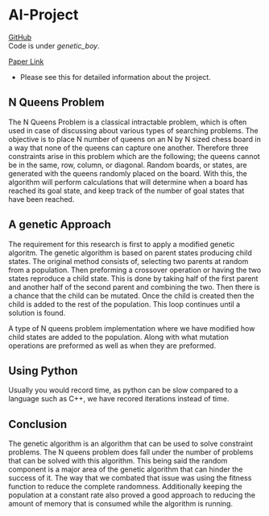 # AI-Project
[GitHub](https://github.com/jay4842/AI-Project)  
Code is under *genetic_boy*.  
  
[Paper Link](https://www.overleaf.com/read/pcgwmrpzyqjd)    
- Please see this for detailed information about the project.
  
## N Queens Problem
The N Queens Problem is a classical intractable problem, which is often used in case of discussing about various types of searching problems. The objective is to place N number of queens on an N by N sized chess board in a way that none of the queens can capture one another. Therefore three constraints arise in this problem which are the following; the queens cannot be in the same, row, column, or diagonal. Random boards, or states, are generated with the queens randomly placed on the board. With this, the algorithm will perform calculations that will determine when a board has reached its goal state, and keep track of the number of goal states that have been reached.

## A genetic Approach
The requirement for this research is first to apply a modified genetic algoritm. The genetic algorithm is based on parent states producing child states. The original method consists of, selecting two parents at random from a population. Then preforming a crossover operation or having the two states reproduce a child state. This is done by taking half of the first parent and another half of the second parent and combining the two. Then there is a chance that the child can be mutated. Once the child is created then the child is added to the rest of the population. This loop continues until a solution is found.
  
A type of N queens problem implementation where we have modified how child states are added to the population. Along with what mutation operations are preformed as well as when they are preformed.

## Using Python
Usually you would record time, as python can be slow compared to a language such as C++, we have recored iterations instead of time.  
  
## Conclusion
The genetic algorithm is an algorithm that can be used to solve constraint problems. The N queens problem does fall under the number of problems that can be solved with this algorithm. This being said the random component is a major area of the genetic algorithm that can hinder the success of it. The way that we combated that issue was using the fitness function to reduce the complete randomness. Additionally keeping the population at a constant rate also proved a good approach to reducing the amount of memory that is consumed while the algorithm is running.
